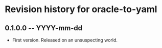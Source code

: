 # Revision history for oracle-to-yaml

## 0.1.0.0 -- YYYY-mm-dd

* First version. Released on an unsuspecting world.
